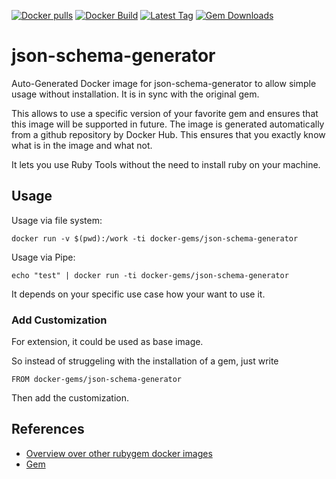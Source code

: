 [![Docker pulls](https://img.shields.io/docker/pulls/rubygem/json-schema-generator.svg)](https://hub.docker.com/r/rubygem/json-schema-generator/)
[![Docker Build](https://img.shields.io/docker/automated/rubygem/json-schema-generator.svg)](https://hub.docker.com/r/rubygem/json-schema-generator/)
[![Latest Tag](https://img.shields.io/github/tag/docker-rubygem/json-schema-generator.svg)](https://hub.docker.com/r/rubygem/json-schema-generator/)
[![Gem Downloads](https://img.shields.io/gem/dt/json-schema-generator.svg)](https://rubygems.org/gems/json-schema-generator/)
# json-schema-generator

Auto-Generated Docker image for json-schema-generator to allow simple usage without installation.
It is in sync with the original gem.

This allows to use a specific version of your favorite gem and ensures that this image will be supported in future.
The image is generated automatically from a github repository by Docker Hub.
This ensures that you exactly know what is in the image and what not.

It lets you use Ruby Tools without the need to install ruby on your machine.

## Usage

Usage via file system:

`docker run -v $(pwd):/work -ti docker-gems/json-schema-generator`

Usage via Pipe:

`echo "test" | docker run -ti docker-gems/json-schema-generator`

It depends on your specific use case how your want to use it.

### Add Customization

For extension, it could be used as base image.

So instead of struggeling with the installation of a gem, just write

`FROM docker-gems/json-schema-generator`

Then add the customization.

## References

 - [Overview over other rubygem docker images](https://github.com/thinkbot/docker-rubygem)
 - [Gem](https://rubygems.org/gems/json-schema-generator/)
